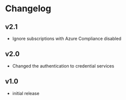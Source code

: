 # Changelog

## v2.1

- Ignore subscriptions with Azure Compliance disabled

## v2.0

- Changed the authentication to credential services

## v1.0

- initial release
